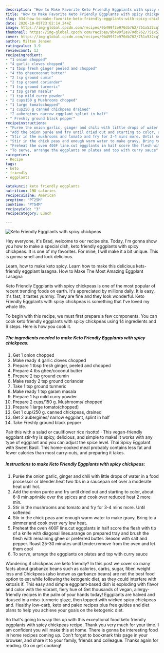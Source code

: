 ```yaml
---
description: "How to Make Favorite Keto Friendly Eggplants with spicy chickpeas"
title: "How to Make Favorite Keto Friendly Eggplants with spicy chickpeas"
slug: 634-how-to-make-favorite-keto-friendly-eggplants-with-spicy-chickpeas
date: 2020-10-05T23:02:14.244Z
image: https://img-global.cpcdn.com/recipes/9b499f2e970db762/751x532cq70/keto-friendly-eggplants-with-spicy-chickpeas-recipe-main-photo.jpg
thumbnail: https://img-global.cpcdn.com/recipes/9b499f2e970db762/751x532cq70/keto-friendly-eggplants-with-spicy-chickpeas-recipe-main-photo.jpg
cover: https://img-global.cpcdn.com/recipes/9b499f2e970db762/751x532cq70/keto-friendly-eggplants-with-spicy-chickpeas-recipe-main-photo.jpg
author: Milton Jensen
ratingvalue: 3.9
reviewcount: 13
recipeingredient:
- "1 onion chopped"
- "4 garlic cloves chopped"
- "1 tbsp fresh ginger peeled and chopped"
- "4 tbs gheecoconut butter"
- "2 tsp ground cumin"
- "2 tsp ground coriander"
- "1 tsp ground turmeric"
- "1 tsp garam masala"
- "1 tsp mild curry powder"
- "2 cups150 g Mushrooms chopped"
- "1 large tomatochopped"
- "1 cup250 g canned chickpeas drained"
- "2 aubergines narrow eggplant splint in half"
- " Freshly ground black pepper"
recipeinstructions:
- "Purée the onion garlic, ginger and chili with little drops of water in a food processor or blender.heat two tbs in a saucepan set over a moderate heat until hot."
- "Add the onion purée and fry until dried out and starting to color, about 6-8 min.sprinkle over the spices and cook over reduced heat 2 more min."
- "Stir in the mushrooms and tomato and fry for 3-4 mins more. Until softened"
- "Stir in the chick peas and enough warm water to make gravy. Bring to a simmer and cook over very low heat."
- "Preheat the oven 400F line.cut eggplants in half score the flesh with tip of a knife with diagonal lines.arange on prepared tray and brush the flesh with remaining ghee or preferred butter. Season with salt and pepper. Roast 25-30 minutes until tender.remove from the oven and let them cool"
- "To serve, arrange the eggplants on plates and top with curry sauce"
categories:
- Recipe
tags:
- keto
- friendly
- eggplants

katakunci: keto friendly eggplants 
nutrition: 198 calories
recipecuisine: American
preptime: "PT25M"
cooktime: "PT54M"
recipeyield: "3"
recipecategory: Lunch

---
```



![Keto Friendly Eggplants with spicy chickpeas](https://img-global.cpcdn.com/recipes/9b499f2e970db762/751x532cq70/keto-friendly-eggplants-with-spicy-chickpeas-recipe-main-photo.jpg)

Hey everyone, it's Brad, welcome to our recipe site. Today, I'm gonna show you how to make a special dish, keto friendly eggplants with spicy chickpeas. It is one of my favorites. For mine, I will make it a bit unique. This is gonna smell and look delicious.

Learn, how to make keto spicy. Learn how to make this delicious kets-friendly eggplant lasagna. How to Make The Most Amazing Eggplant Lasagna

Keto Friendly Eggplants with spicy chickpeas is one of the most popular of recent trending foods on earth. It's appreciated by millions daily. It is easy, it's fast, it tastes yummy. They are fine and they look wonderful. Keto Friendly Eggplants with spicy chickpeas is something that I've loved my whole life.


To begin with this recipe, we must first prepare a few components. You can cook keto friendly eggplants with spicy chickpeas using 14 ingredients and 6 steps. Here is how you cook it.

<!--inarticleads1-->

##### The ingredients needed to make Keto Friendly Eggplants with spicy chickpeas:

1. Get 1 onion chopped
1. Make ready 4 garlic cloves chopped
1. Prepare 1 tbsp fresh ginger, peeled and chopped
1. Prepare 4 tbs ghee/coconut butter
1. Prepare 2 tsp ground cumin
1. Make ready 2 tsp ground coriander
1. Take 1 tsp ground turmeric
1. Make ready 1 tsp garam masala
1. Prepare 1 tsp mild curry powder
1. Prepare 2 cups/150 g. Mushrooms/ chopped
1. Prepare 1 large tomato(chopped)
1. Get 1 cup/250 g. canned chickpeas, drained
1. Get 2 aubergines/ narrow eggplant, splint in half
1. Take  Freshly ground black pepper


Pair this with a salad or cauliflower rice risotto! · This vegan-friendly eggplant stir-fry is spicy, delicious, and simple to make! It works with any type of eggplant and you can adjust the spice level. Thai Spicy Eggplant with Sweet Basil. This home-cooked meal probably contains less fat and fewer calories than most carry-outs, and preparing it takes. 

<!--inarticleads2-->

##### Instructions to make Keto Friendly Eggplants with spicy chickpeas:

1. Purée the onion garlic, ginger and chili with little drops of water in a food processor or blender.heat two tbs in a saucepan set over a moderate heat until hot.
1. Add the onion purée and fry until dried out and starting to color, about 6-8 min.sprinkle over the spices and cook over reduced heat 2 more min.
1. Stir in the mushrooms and tomato and fry for 3-4 mins more. Until softened
1. Stir in the chick peas and enough warm water to make gravy. Bring to a simmer and cook over very low heat.
1. Preheat the oven 400F line.cut eggplants in half score the flesh with tip of a knife with diagonal lines.arange on prepared tray and brush the flesh with remaining ghee or preferred butter. Season with salt and pepper. Roast 25-30 minutes until tender.remove from the oven and let them cool
1. To serve, arrange the eggplants on plates and top with curry sauce


Wondering if chickpeas are keto friendly? In this post we cover so many facts about grabanzo beans such as calories, carbs, sugar, fiber, weight loss and Chickpeas (also known as garbanzo beans) are not the best food option to eat while following the ketogenic diet, as they could interfere with ketosis if. This easy and simple eggplant-based dish is exploding with flavor and color with the vibrant, fiery hue of Get thousands of vegan, allergy-friendly recipes in the palm of your hands today! Eggplants are halved and doused in a miso-turmeric glaze, then topped with wicked spicy chickpeas and. Healthy low-carb, keto and paleo recipes plus free guides and diet plans to help you achieve your goals on the ketogenic diet. 

So that's going to wrap this up with this exceptional food keto friendly eggplants with spicy chickpeas recipe. Thank you very much for your time. I am confident you will make this at home. There is gonna be interesting food in home recipes coming up. Don't forget to bookmark this page in your browser, and share it to your family, friends and colleague. Thanks again for reading. Go on get cooking!
